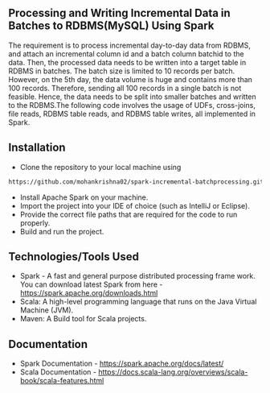## Processing and Writing Incremental Data in Batches to RDBMS(MySQL) Using Spark
The requirement is to process incremental day-to-day data from RDBMS, and attach an incremental column id and a batch column batchid to the data. Then, the processed data needs to be written into a target table in RDBMS in batches. The batch size is limited to 10 records per batch. However, on the 5th day, the data volume is huge and contains more than 100 records. Therefore, sending all 100 records in a single batch is not feasible. Hence, the data needs to be split into smaller batches and written to the RDBMS.The following code involves the usage of UDFs, cross-joins, file reads, RDBMS table reads, and RDBMS table writes, all implemented in Spark.

## Installation
* Clone the repository to your local machine using
```sh
https://github.com/mohankrishna02/spark-incremental-batchprocessing.git
```
* Install Apache Spark on your machine.
* Import the project into your IDE of choice (such as IntelliJ or Eclipse).
* Provide the correct file paths that are required for the code to run properly.
* Build and run the project.

## Technologies/Tools Used
* Spark - A fast and general purpose distributed processing frame work. You can download latest Spark from here - <https://spark.apache.org/downloads.html>
* Scala: A high-level programming language that runs on the Java Virtual Machine (JVM).
* Maven: A Build tool for Scala projects.

## Documentation
* Spark Documentation - <https://spark.apache.org/docs/latest/>
* Scala Documentation - <https://docs.scala-lang.org/overviews/scala-book/scala-features.html>
